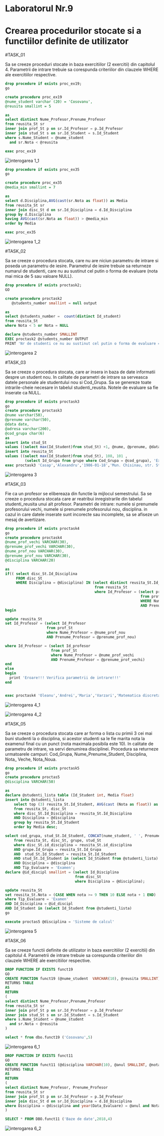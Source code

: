 # Laboratorul Nr.9
# Crearea procedurilor stocate si a functiilor definite de utilizator

#TASK_01

Sa se creeze proceduri stocate in baza exercitiilor (2 exercitii) din capitolul 4. Parametrii de intrare trebuie sa corespunda criteriilor din clauzele WHERE ale exercitiilor respective.

```SQL
drop procedure if exists proc_ex19;
go

create procedure proc_ex19
@nume_student varchar (20) = 'Cosovanu',
@reusita smallint = 5

as
select distinct Nume_Profesor,Prenume_Profesor
from reusita_St sr
inner join prof_St p on sr.Id_Profesor = p.Id_Profesor
inner join stud_St s on sr.Id_Student = s.Id_Student
where s.Nume_Student = @nume_student 
  and sr.Nota < @reusita

exec proc_ex19
```

![interogarea 1_1](Image1_1.PNG)

```SQL
drop procedure if exists proc_ex35
go

create procedure proc_ex35
@media_min smallint = 7

as
select d.Disciplina,AVG(cast(sr.Nota as float)) as Media
from reusita_St sr
inner join disc_St d on sr.Id_Disciplina = d.Id_Disciplina
group by d.Disciplina
having AVG(cast(sr.Nota as float)) > @media_min
order by Media

exec proc_ex35
```

![interogarea 1_2](Image1_2.PNG)

#TASK_02

Sa se creeze o procedura stocata, care nu are niciun parametru de intrare si poseda un parametru de iesire. Parametrul de iesire trebuie sa returneze numarul de studenti, care nu au sustinut cel putin o forma de evaluare (nota mai mica de 5 sau valoare NULL).

```SQL
drop procedure if exists proctask2;
GO

create procedure proctask2
   @students_number smallint = null output

as 
select @students_number =  count(distinct Id_student) 
from reusita_St
where Nota < 5 or Nota = NULL

declare @students_number SMALLINT
EXEC proctask2 @students_number OUTPUT
PRINT 'Nr de studenti ce nu au sustinut cel putin o forma de evaluare = ' + cast(@students_number as VARCHAR(3))
```

![interogarea 2](Image2.PNG)

#TASK_03

Sa se creeze o procedura stocata, care ar insera in baza de date informatii despre un student nou. In calitate de parametri de intrare sa serveasca datele personale ale studentului nou si Cod_Grupa. Sa se genereze toate intrarile-cheie necesare in tabelul studenti_reusita. Notele de evaluare sa fie inserate ca NULL.

```SQL
drop procedure if exists proctask3
go
create procedure proctask3
@nume varchar(50),
@prenume varchar(50),
@data date,
@adresa varchar(200),
@cod_grupa char(6)
as
insert into stud_St
values ((select max(Id_Student)from stud_St) +1, @nume, @prenume, @data, @adresa);
insert into reusita_St
values ((select max(Id_Student)from stud_St), 108, 101 , 
         (select Id_Grupa from grupe where Cod_Grupa = @cod_grupa), 'Examen', NULL, '2018-11-25')
exec proctask3 'Casap','Alexandru','1986-01-18','Mun. Chisinau, str. Studentilor','FAF171'
```

![interogarea 3](Image3.PNG)

#TASK_03

Fie ca un profesor se elibereaza din functie la mijlocul semestrului. Sa se creeze o procedura stocata care ar reatribui inregistrarile din tabelul studenti_reusita unui alt profesor. Parametri de intrare: numele si prenumele profesorului vechi, numele si prenumele profesorului nou, disciplina. in cazul in care datele inserate sunt incorecte sau incomplete, sa se afiseze un mesaj de avertizare.

```SQL
drop procedure if exists proctask4
go
create procedure proctask4
@nume_prof_vechi VARCHAR(30),
@prenume_prof_vechi VARCHAR(30),
@nume_prof_nou VARCHAR(30),
@prenume_prof_nou VARCHAR(30),
@disciplina VARCHAR(20)

as
if(( select disc_St.Id_Disciplina 
     FROM disc_St 
	 WHERE Disciplina = @disciplina) IN (select distinct reusita_St.Id_Disciplina 
	                                     from reusita_St 
										 where Id_Profesor = (select prof_St.Id_Profesor 
										                      from prof_St 
															  WHERE Nume_Profesor = @nume_prof_vechi 
							                                  AND Prenume_Profesor = @prenume_prof_vechi)))
begin

update reusita_St
set Id_Profesor = (select Id_Profesor
		           from prof_St
		           where Nume_Profesor = @nume_prof_nou
	               AND Prenume_Profesor = @prenume_prof_nou)

where Id_Profesor = (select Id_profesor
		             from prof_St
     		         where Nume_Profesor = @nume_prof_vechi
	                 AND Prenume_Profesor = @prenume_prof_vechi)
end
else
begin
  print 'Eroare!!! Verifica parametrii de intrare!!!'
end


exec proctask4 'Oleanu','Andrei','Maria','Varzari','Matematica discreta'
```

![interogarea 4_1](Image4_1.PNG)

![interogarea 4_2](Image4_2.PNG)

#TASK_05

Sa se creeze o procedura stocata care ar forma o lista cu primii 3 cei mai buni studenti la o disciplina, si acestor studenti sa le fie marita nota la examenul final cu un punct (nota maximala posibila este 10). In calitate de parametru de intrare, va servi denumirea disciplinei. Procedura sa returneze urmatoarele campuri: Cod_Grupa, Nume_Prenume_Student, Disciplina, Nota_ Veche, Nota_Noua.

```SQL
drop procedure if exists proctask5
go
create procedure proctas5
@disciplina VARCHAR(50)

as
declare @studenti_lista table (Id_Student int, Media float)
insert into @studenti_lista
	select top (3) reusita_St.Id_Student, AVG(cast (Nota as float)) as Media
    from reusita_St, disc_St
	where disc_St.Id_Disciplina = reusita_St.Id_Disciplina
	AND Disciplina = @disciplina
	group by reusita_St.Id_Student
	order by Media desc;

select cod_grupa, stud_St.Id_Student, CONCAT(nume_student, ' ', Prenume_Student) as Nume, Disciplina, nota AS Nota_Veche, iif(nota > 9, 10, nota + 1) AS Nota_Noua 
    from reusita_St, disc_St, grupe, stud_St
	where disc_St.id_disciplina = reusita_St.id_disciplina
	AND grupe.Id_Grupa = reusita_St.Id_Grupa
	AND  stud_St.Id_Student = reusita_St.Id_Student
	AND stud_St.Id_Student in (select Id_Student from @studenti_lista)
	AND Disciplina = @disciplina
	AND Tip_Evaluare = 'Examen';
declare @id_discipl smallint = (select Id_Disciplina  
                                from disc_St
                                where Disciplina = @disciplina);

update reusita_St
set reusita_St.Nota = (CASE WHEN nota >= 9 THEN 10 ELSE nota + 1 END)
where Tip_Evaluare = 'Examen'
AND Id_Disciplina = @id_discipl
AND Id_Student in (select Id_Student from @studenti_lista)
go

execute proctas5 @disciplina = 'Sisteme de calcul'
```

![interogarea 5](Image5.PNG)

#TASK_06

Sa se creeze functii definite de utilizator in baza exercitiilor (2 exercitii) din capitolul 4. Parametrii de intrare trebuie sa corespunda criteriilor din clauzele WHERE ale exercitiilor respective.

```SQL
DROP FUNCTION IF EXISTS funct19
GO
CREATE FUNCTION funct19 (@nume_student  VARCHAR(10), @reusita SMALLINT)
RETURNS TABLE
AS
RETURN
(
select distinct Nume_Profesor,Prenume_Profesor
from reusita_St sr
inner join prof_St p on sr.Id_Profesor = p.Id_Profesor
inner join stud_St s on sr.Id_Student = s.Id_Student
where s.Nume_Student = @nume_student 
  and sr.Nota < @reusita
)

select * from dbo.funct19 ('Cosovanu',5)
```

![interogarea 6_1](Image6_1.PNG)

```SQL
DROP FUNCTION IF EXISTS funct11
GO
CREATE FUNCTION funct11 (@disciplina VARCHAR(10), @anul SMALLINT, @nota SMALLINT)
RETURNS TABLE
AS
RETURN
(
select distinct Nume_Profesor, Prenume_Profesor
from reusita_St sr
inner join prof_St p on sr.Id_Profesor = p.Id_Profesor
inner join disc_St d on sr.Id_Disciplina = d.Id_Disciplina
where Disciplina = @disciplina and year(Data_Evaluare) = @anul and Nota <=@nota
)

SELECT * FROM DBO.funct11 ('Baze de date',2018,4)
```

![interogarea 6_2](Image6_2.PNG)